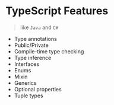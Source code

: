 # TypeScript Features

> like `Java` and `C#`

- Type annotations
- Public/Private
- Compile-time type checking
- Type inference
- Interfaces
- Enums
- Mixin
- Generics
- Optional properties
- Tuple types
